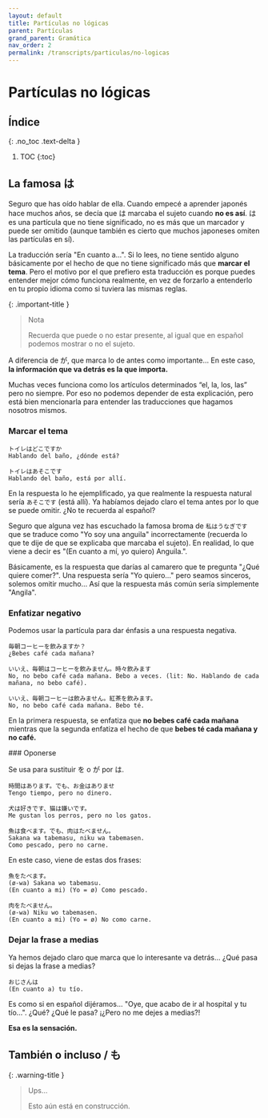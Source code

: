 ```yaml
---
layout: default
title: Partículas no lógicas
parent: Partículas
grand_parent: Gramática
nav_order: 2
permalink: /transcripts/particulas/no-logicas
---
```


# Partículas no lógicas

## Índice
{: .no_toc .text-delta }

1. TOC
{:toc}

## La famosa は

Seguro que has oído hablar de ella. Cuando empecé a aprender japonés hace muchos años, se decía que は marcaba el sujeto cuando **no es así**. は es una partícula que no tiene significado, no es más que un marcador y puede ser omitido (aunque también es cierto que muchos japoneses omiten las partículas en sí).

La traducción sería "En cuanto a…". Si lo lees, no tiene sentido alguno básicamente por el hecho de que no tiene significado más que **marcar el tema**. Pero el motivo por el que prefiero esta traducción es porque puedes entender mejor cómo funciona realmente, en vez de forzarlo a entenderlo en tu propio idioma como si tuviera las mismas reglas.

{: .important-title }
> Nota
>
> Recuerda que puede o no estar presente, al igual que en español podemos mostrar o no el sujeto.

A diferencia de が, que marca lo de antes como importante… En este caso, **la información que va detrás es la que importa.**

Muchas veces funciona como los artículos determinados “el, la, los, las” pero no siempre. Por eso no podemos depender de esta explicación, pero está bien mencionarla para entender las traducciones que hagamos nosotros mismos.

### Marcar el tema

```
トイレはどこですか
Hablando del baño, ¿dónde está?

トイレはあそこです
Hablando del baño, está por allí.
```

En la respuesta lo he ejemplificado, ya que realmente la respuesta natural sería `あそこです` (está allí). Ya habíamos dejado claro el tema antes por lo que se puede omitir. ¿No te recuerda al español?

Seguro que alguna vez has escuchado la famosa broma de `私はうなぎです` que se traduce como "Yo soy una anguila" incorrectamente (recuerda lo que te dije de que se explicaba que marcaba el sujeto). En realidad, lo que viene a decir es "(En cuanto a mí, yo quiero) Anguila.".

Básicamente, es la respuesta que darías al camarero que te pregunta "¿Qué quiere comer?". Una respuesta sería "Yo quiero…" pero seamos sinceros, solemos omitir mucho… Así que la respuesta más común sería simplemente "Angila".

### Enfatizar negativo

Podemos usar la partícula para dar énfasis a una respuesta negativa.

```
毎朝コーヒーを飲みますか？
¿Bebes café cada mañana?

いいえ、毎朝はコーヒーを飲みません。時々飲みます
No, no bebo café cada mañana. Bebo a veces. (lit: No. Hablando de cada mañana, no bebo café).

いいえ、毎朝コーヒーは飲みません。紅茶を飲みます。
No, no bebo café cada mañana. Bebo té.
```

En la primera respuesta, se enfatiza que **no bebes café cada mañana** mientras que la segunda enfatiza el hecho de que **bebes té cada mañana y no café.**

### Oponerse

Se usa para sustituir を o が por は.

```
時間はあります。でも、お金はありませ
Tengo tiempo, pero no dinero.

犬は好きです、猫は嫌いです。
Me gustan los perros, pero no los gatos.

魚は食べます。でも、肉はたべません。
Sakana wa tabemasu, niku wa tabemasen.
Como pescado, pero no carne.
```

En este caso, viene de estas dos frases:

```
魚をたべます。
(ø-wa) Sakana wo tabemasu.
(En cuanto a mi) (Yo = ø) Como pescado.

肉をたべません。
(ø-wa) Niku wo tabemasen.
(En cuanto a mi) (Yo = ø) No como carne.
```

### Dejar la frase a medias

Ya hemos dejado claro que marca que lo interesante va detrás… ¿Qué pasa si dejas la frase a medias?

```
おじさんは
(En cuanto a) tu tío.
```

Es como si en español dijéramos… "Oye, que acabo de ir al hospital y tu tío…". ¿Qué? ¿Qué le pasa? ¡¿Pero no me dejes a medias?!

**Esa es la sensación.**

## También o incluso / も

{: .warning-title }
> Ups…
>
> Esto aún está en construcción.